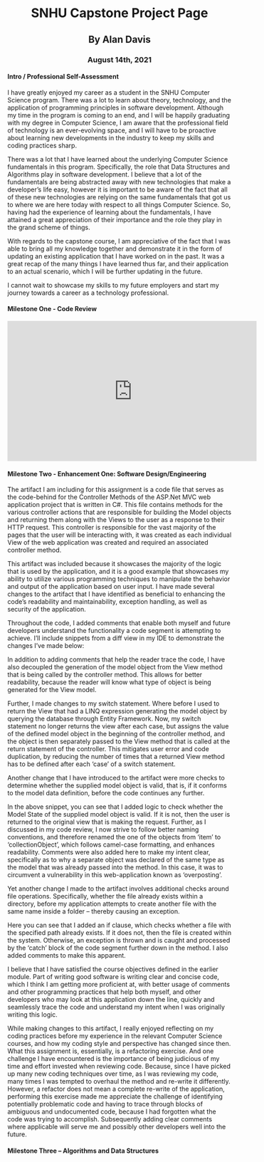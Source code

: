 <h1 style="text-align:center !important;"> SNHU Capstone Project Page </h1>
<h2 style="text-align:center !important;"> By Alan Davis </h2>
<h3 style="text-align:center !important;"> August 14th, 2021 </h3>

<h4>Intro / Professional Self-Assessment</h4>

<p>
    I have greatly enjoyed my career as a student in the SNHU Computer Science program. There was a lot to learn about theory, technology, and the application of programming principles in software development. Although my time in the program is coming to an end, and I will be happily graduating with my degree in Computer Science, I am aware that the professional field of technology is an ever-evolving space, and I will have to be proactive about learning new developments in the industry to keep my skills and coding practices sharp. 
</p>

<p>
  	There was a lot that I have learned about the underlying Computer Science fundamentals in this program. Specifically, the role that Data Structures and Algorithms play in software development. I believe that a lot of the fundamentals are being abstracted away with new technologies that make a developer’s life easy, however it is important to be aware of the fact that all of these new technologies are relying on the same fundamentals that got us to where we are here today with respect to all things Computer Science. So, having had the experience of learning about the fundamentals, I have attained a great appreciation of their importance and the role they play in the grand scheme of things. 
</p>

<p>
  	With regards to the capstone course, I am appreciative of the fact that I was able to bring all my knowledge together and demonstrate it in the form of updating an existing application that I have worked on in the past. It was a great recap of the many things I have learned thus far, and their application to an actual scenario, which I will be further updating in the future. 
</p>

<p>
  	I cannot wait to showcase my skills to my future employers and start my journey towards a career as a technology professional. 
</p>
   
 <h4> Milestone One - Code Review </h4>
 
 <iframe width="560" height="315" src="https://www.youtube.com/embed/5gHMVmOznog" title="YouTube video player" frameborder="0" allow="accelerometer; autoplay; clipboard-write; encrypted-media; gyroscope; picture-in-picture" allowfullscreen></iframe>
 
 
 <h4> Milestone Two - Enhancement One: Software Design/Engineering </h4>
 
 
<p>
  	The artifact I am including for this assignment is a code file that serves as the code-behind for the Controller Methods of the ASP.Net MVC web application project that is written in C#. This file contains methods for the various controller actions that are responsible for building the Model objects and returning them along with the Views to the user as a response to their HTTP request. This controller is responsible for the vast majority of the pages that the user will be interacting with, it was created as each individual View of the web application was created and required an associated controller method. 
</p>

<p>
  	This artifact was included because it showcases the majority of the logic that is used by the application, and it is a good example that showcases my ability to utilize various programming techniques to manipulate the behavior and output of the application based on user input. I have made several changes to the artifact that I have identified as beneficial to enhancing the code’s readability and maintainability, exception handling, as well as security of the application. 
</p>
<p>
  	Throughout the code, I added comments that enable both myself and future developers understand the functionality a code segment is attempting to achieve. I’ll include snippets from a diff view in my IDE to demonstrate the changes I’ve made below: 
</p>
<p>
  	In addition to adding comments that help the reader trace the code, I have also decoupled the generation of the model object from the View method that is being called by the controller method. This allows for better readability, because the reader will know what type of object is being generated for the View model.
</p>
<p>
  	Further, I made changes to my switch statement. Where before I used to return the View that had a LINQ expression generating the model object by querying the database through Entity Framework. Now, my switch statement no longer returns the view after each case, but assigns the value of the defined model object in the beginning of the controller method, and the object is then separately passed to the View method that is called at the return statement of the controller. This mitigates user error and code duplication, by reducing the number of times that a returned View method has to be defined after each ‘case’ of a switch statement. 
</p>
<p>
  	Another change that I have introduced to the artifact were more checks to determine whether the supplied model object is valid, that is, if it conforms to the model data definition, before the code continues any further. 
</p>
<p>
  	In the above snippet, you can see that I added logic to check whether the Model State of the supplied model object is valid. If it is not, then the user is returned to the original view that is making the request. Further, as I discussed in my code review, I now strive to follow better naming conventions, and therefore renamed the one of the objects from ‘item’ to ‘collectionObject’, which follows camel-case formatting, and enhances readability. Comments were also added here to make my intent clear, specifically as to why a separate object was declared of the same type as the model that was already passed into the method. In this case, it was to circumvent a vulnerability in this web-application known as ‘overposting’. 
</p>
<p>
  	Yet another change I made to the artifact involves additional checks around file operations. Specifically, whether the file already exists within a directory, before my application attempts to create another file with the same name inside a folder – thereby causing an exception. 
</p>
<p>
  	Here you can see that I added an if clause, which checks whether a file with the specified path already exists. If it does not, then the file is created within the system. Otherwise, an exception is thrown and is caught and processed by the ‘catch’ block of the code segment further down in the method. I also added comments to make this apparent. 
</p>
<p>
  	I believe that I have satisfied the course objectives defined in the earlier module. Part of writing good software is writing clear and concise code, which I think I am getting more proficient at, with better usage of comments and other programming practices that help both myself, and other developers who may look at this application down the line, quickly and seamlessly trace the code and understand my intent when I was originally writing this logic. 
</p>
<p>
  	While making changes to this artifact, I really enjoyed reflecting on my coding practices before my experience in the relevant Computer Science courses, and how my coding style and perspective has changed since then. What this assignment is, essentially, is a refactoring exercise. And one challenge I have encountered is the importance of being judicious of my time and effort invested when reviewing code. Because, since I have picked up many new coding techniques over time, as I was reviewing my code, many times I was tempted to overhaul the method and re-write it differently. However, a refactor does not mean a complete re-write of the application, performing this exercise made me appreciate the challenge of identifying potentially problematic code and having to trace through blocks of ambiguous and undocumented code, because I had forgotten what the code was trying to accomplish. Subsequently adding clear comments where applicable will serve me and possibly other developers well into the future.  
</p>

<h4>Milestone Three – Algorithms and Data Structures</h4>
<p>
  	
</p>

